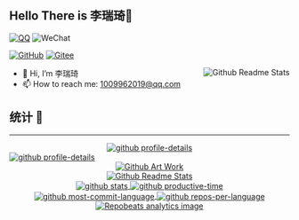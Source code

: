 
## Hello There is 李瑞琦👋

[![QQ](https://img.shields.io/badge/QQ-1009962019-3e7f9g?logo=Tencent-QQ)](tencent://message/?uin=1009962019)
![WeChat](https://img.shields.io/badge/WeChat-lrq1009962019-3e7f9g?logo=WeChat)


[![GitHub](https://img.shields.io/badge/GitHub-1009962019-3e7f9g?logo=github)](https://github.com/1009962019)
[![Gitee](https://img.shields.io/badge/Gitee-1009962019-3e7f9g?logo=Gitee&logoColor=C71D23)](https://gitee.com/1009962019)


<a href="https://github.com/1009962019">
    <img align='right' src="https://github-readme-stats.vercel.app/api?username=1009962019&show_icons=true&&theme=dark&hide_border=true&locale=cn" alt="Github Readme Stats">
</a>

- 👋 Hi, I’m 李瑞琦
- 📫 How to reach me: 1009962019@qq.com

## 统计 🧩
---

<div align='center'>
    <a href="https://github.com/1009962019">
        <img align='center' src="https://github-profile-summary-cards.vercel.app/api/cards/profile-details?username=1009962019&theme=github_dark" alt="github profile-details">
    </a>
</div>

<div align='left'>
    <a href="https://github.com/1009962019">
        <img align='center' src="https://github-profile-summary-cards.vercel.app/api/cards/profile-details?username=1009962019&theme=github_dark" alt="github profile-details">
    </a>
</div>

<div align='center'>
    <a href="https://github.com/1009962019">
        <img align='center' src="https://github.com/1009962019/.gitartwork/raw/main/gitartwork.svg" alt="Github Art Work">
    </a>
</div>

<div align='center'>
    <a href="https://github.com/1009962019">
        <img src="https://github-readme-stats.vercel.app/api/top-langs/?username=1009962019&theme=dark&hide_border=true&locale=cn&layout=compact" alt="Github Readme Stats">
    </a>
</div>

<div align='center'>
    <a href="https://github.com/1009962019">
        <img align='center' src="https://github-profile-summary-cards.vercel.app/api/cards/stats?username=1009962019&theme=github_dark" alt="github stats">
    </a>
    <a href="https://github.com/1009962019">
        <img align='center' src="http://github-profile-summary-cards.vercel.app/api/cards/productive-time?username=1009962019&theme=github_dark&utcOffset=8" alt="github productive-time">
    </a>
</div>


<div align='center'>
    <a href="https://github.com/1009962019">
        <img align='center' src="https://github-profile-summary-cards.vercel.app/api/cards/most-commit-language?username=1009962019&theme=github_dark" alt="github most-commit-language">
    </a>
    <a href="https://github.com/1009962019">
        <img align='center' src="https://github-profile-summary-cards.vercel.app/api/cards/repos-per-language?username=1009962019&theme=github_dark" alt="github repos-per-language">
    </a>
</div>

<div align='center'>
    <a href="https://github.com/1009962019">
        <img align='center' src="https://repobeats.axiom.co/api/embed/b9481013ff9e40caa0f99e2910a6331eaf754bc3.svg" alt="Repobeats analytics image">
    </a>
</div>

<!---
1009962019/1009962019 is a ✨ special ✨ repository because its `README.md` (this file) appears on your GitHub profile.
You can click the Preview link to take a look at your changes.
--->
